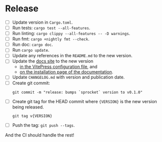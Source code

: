 # Release

* [ ] Update version in `Cargo.toml`.
* [ ] Run tests: `cargo test --all-features`.
* [ ] Run linting: `cargo clippy --all-features -- -D warnings`.
* [ ] Run fmt: `cargo +nightly fmt --check`.
* [ ] Run doc: `cargo doc`.
* [ ] Run `cargo update`.
* [ ] Update any references in the `README.md` to the new version.
* [ ] Update the [docs site](https://stjude-rust-labs.github.io/sprocket/) to the new version
  * [in the VitePress configuration file](https://github.com/stjude-rust-labs/sprocket/blob/main/docs/.vitepress/config.mts#L17), and
  * [on the installation page of the documentation](https://github.com/stjude-rust-labs/sprocket/blob/main/docs/installation.md).
* [ ] Update `CHANGELOG.md` with version and publication date.
* [ ] Create git commit:
  ```
  git commit -m "release: bumps `sprocket` version to v0.1.0"
  ```
* [ ] Create git tag for the HEAD commit where `{VERSION}` is the new version being released.
  ```
  git tag v{VERSION}
  ```
* [ ] Push the tag: `git push --tags`.

And the CI should handle the rest!